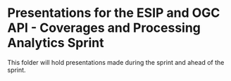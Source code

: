 #  Presentations for the ESIP and OGC API - Coverages and Processing Analytics Sprint

This folder will hold presentations made during the sprint and ahead of the sprint.
